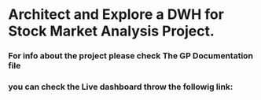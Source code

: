 # Architect and Explore a DWH for Stock Market Analysis Project.

### For info about the project please check  <b> <b> The GP Documentation file </b></b>


### you can check the Live dashboard throw the followig link:

 
